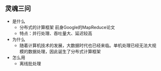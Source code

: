 ## 灵魂三问

- 是什么
  - 分布式的计算框架    前身Google的MapReduce论文
  - 特点：并行处理、吞吐量大、延迟较高
- 为什么
  - 随着计算机技术的发展，大数据时代也已经来临。单机处理已经无法大规模的数据处理，因此诞生了分布式计算框架
- 怎么用
  - 离线批处理
